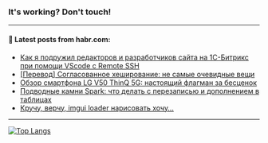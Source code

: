 ### It's working? Don't touch!

---
<!--
#### 🛠️ Technical stack:

![C++](https://img.shields.io/badge/C++-informational?logo=c%2B%2B&style=flat&logoColor=white&color=9C033A)
![Java](https://img.shields.io/badge/Java-informational?logo=java&style=flat&logoColor=white&color=007396)
![Kotlin](https://img.shields.io/badge/Kotlin-informational?logo=Kotlin&style=flat&logoColor=white&color=0095D5)
![JS](https://img.shields.io/badge/JS-informational?logo=javaScript&style=flat&logoColor=black&color=F7Df1E) <br>
![HTML5](https://img.shields.io/badge/HTML5-informational?logo=html5&style=flat&logoColor=white&color=E34F26)
![CSS3](https://img.shields.io/badge/CSS3-informational?logo=css3&style=flat&logoColor=white&color=157286)
![Sass](https://img.shields.io/badge/Saas-informational?logo=sass&style=flat&logoColor=white&color=hotpink)
![PHP](https://img.shields.io/badge/PHP-informational?logo=php&style=flat&logoColor=white&color=777BB4) <br>
![WebPAck](https://img.shields.io/badge/WebPack-informational?logo=webPack&style=flat&logoColor=white&color=FF6F00)
![Bootstrap](https://img.shields.io/badge/Bootstrap-informational?logo=Bootstrap&style=flat&logoColor=white&color=7952B3)
![MySQL](https://img.shields.io/badge/MySQL-informational?logo=MySQL&style=flat&logoColor=white&color=00f) <br>
![NodeJS](https://img.shields.io/badge/NodeJS-informational?logo=node.js&style=flat&logoColor=white&color=43853D)
![Spring](https://img.shields.io/badge/Spring-informational?logo=Spring&style=flat&logoColor=white&color=0A9EDC)
![Angular](https://img.shields.io/badge/Vue-informational?logo=vue.js&style=flat&logoColor=white&color=red)
![Git](https://img.shields.io/badge/Git-informational?logo=git&style=flat&logoColor=white&color=darkorange)

___
-->

#### 💬 Latest posts from habr.com:

<!-- BLOG-POST-LIST:START -->
- [Как я подружил редакторов и разработчиков сайта на 1С-Битрикс при помощи VScode с Remote SSH](https://habr.com/ru/post/692734/?utm_source=habrahabr&utm_medium=rss&utm_campaign=692734)
- [[Перевод] Согласованное хеширование: не самые очевидные вещи](https://habr.com/ru/post/691506/?utm_source=habrahabr&utm_medium=rss&utm_campaign=691506)
- [Обзор смартфона LG V50 ThinQ 5G: настоящий флагман за бесценок](https://habr.com/ru/post/692766/?utm_source=habrahabr&utm_medium=rss&utm_campaign=692766)
- [Подводные камни Spark: что делать с перезаписью и дополнением в таблицах](https://habr.com/ru/post/692552/?utm_source=habrahabr&utm_medium=rss&utm_campaign=692552)
- [Кручу, верчу, imgui loader нарисовать хочу…](https://habr.com/ru/post/692300/?utm_source=habrahabr&utm_medium=rss&utm_campaign=692300)
<!-- BLOG-POST-LIST:END -->

---

[![Top Langs](https://github-readme-stats.vercel.app/api/top-langs/?username=zloylis&layout=compact&hide_border=true&theme=dracula)](https://github.com/zloylis)

